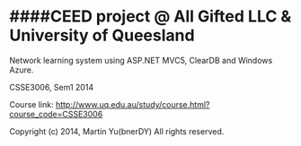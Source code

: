 ####CEED project @ All Gifted LLC & University of Queesland
================

Network learning system using ASP.NET MVC5, ClearDB and Windows Azure.


CSSE3006, Sem1 2014

Course link: http://www.uq.edu.au/study/course.html?course_code=CSSE3006


Copyright (c) 2014, Martin Yu(bnerDY) All rights reserved.
